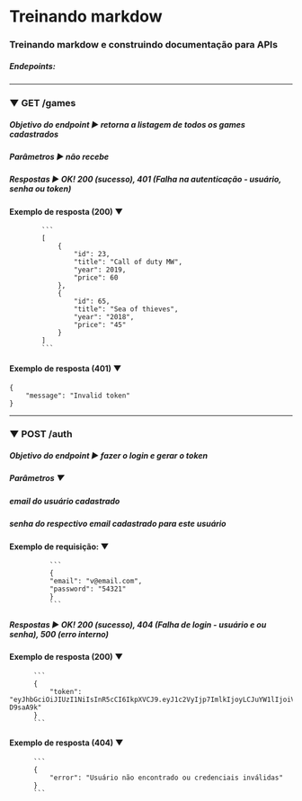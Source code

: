 # Treinando markdow
### Treinando markdow e construindo documentação para APIs

##### Endepoints:


---------------------------------------------------------------------------------------------
### ▼ GET /games
##### Objetivo do endpoint ► retorna a listagem de todos os games cadastrados
#####   Parâmetros ► não recebe
#####   Respostas ► OK! 200 (sucesso), 401 (Falha na autenticação - usuário, senha ou token) 
####      Exemplo de resposta (200) ▼
            ```
            [
                {
                    "id": 23,
                    "title": "Call of duty MW",
                    "year": 2019,
                    "price": 60
                },
                {
                    "id": 65,
                    "title": "Sea of thieves",
                    "year": "2018",
                    "price": "45"
                }
            ]
            ```
#### Exemplo de resposta (401) ▼
```
{
    "message": "Invalid token"
}
```


---------------------------------------------------------------------------------------------
### ▼ POST /auth
##### Objetivo do endpoint ► fazer o login e gerar o token
##### Parâmetros ▼
#####     email do usuário cadastrado
#####     senha do respectivo email cadastrado para este usuário
####        Exemplo de requisição: ▼
              ```
              {
              "email": "v@email.com",
              "password": "54321"
              }
              ```
        
##### Respostas ► OK! 200 (sucesso), 404 (Falha de login - usuário e ou senha), 500 (erro interno) 
####    Exemplo de resposta (200) ▼
          ```
          {
              "token": "eyJhbGciOiJIUzI1NiIsInR5cCI6IkpXVCJ9.eyJ1c2VyIjp7ImlkIjoyLCJuYW1lIjoiVmFuZGVybGVpIiwiZW1haWwiOiJ2QGVtYWlsLmNvbSIsInBhc3N3b3JkIjoiNTQzMjEifSwiaWF0IjoxNjU3NzU2MTA0LCJleHAiOjE2NTc3NTk3MDR9.7nQ6FSc9jOxdhMQzIdUfebgvUyEYAPoPbll-D9saA9k"
          }
          ```
####     Exemplo de resposta (404) ▼
          ```
          {
              "error": "Usuário não encontrado ou credenciais inválidas"
          }
          ```
